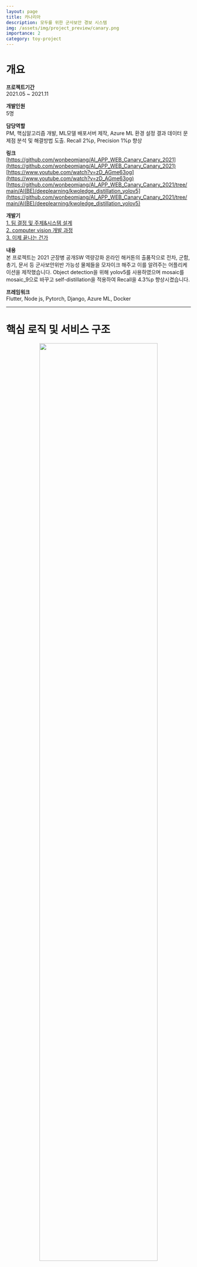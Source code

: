 ```yaml
---
layout: page
title: 카나리아
description: 모두를 위한 군사보안 경보 시스템
img: /assets/img/project_preview/canary.png
importance: 2
category: toy-project
---
```

# 개요
**프로젝트기간**  
2021.05 ~ 2021.11  

**개발인원**  
5명  

**담당역할**  
PM, 핵심알고리즘 개발, ML모델 배포서버 제작, Azure ML 환경 설정 결과 데이터 문제점 분석 및 해결방법 도출. Recall 2%p, Precision 1%p 향상  

**링크**  
[https://github.com/wonbeomjang/AI_APP_WEB_Canary_Canary_2021](https://github.com/wonbeomjang/AI_APP_WEB_Canary_Canary_2021)  
[https://www.youtube.com/watch?v=zD_AGme63og](https://www.youtube.com/watch?v=zD_AGme63og)  
[https://github.com/wonbeomjang/AI_APP_WEB_Canary_Canary_2021/tree/main/AI(BE)/deeplearning/kwoledge_distillation_yolov5](https://github.com/wonbeomjang/AI_APP_WEB_Canary_Canary_2021/tree/main/AI(BE)/deeplearning/kwoledge_distillation_yolov5)

**개발기**  
[1. 팀 결정 및 주제&시스템 설계](https://www.wonbeomjang.kr/blog/2021/osam-1/)  
[2. computer vision 개발 과정](https://www.wonbeomjang.kr/blog/2021/osam-1/)  
[3. 이제 끝나는 건가](https://www.wonbeomjang.kr/blog/2021/osam-1/)  

**내용**  
본 프로젝트는 2021 군장병 공개SW 역량강화 온라인 해커톤의 출품작으로 전차, 군함, 총기, 문서 등 군사보안위반 가능성 물체들을 모자이크 해주고 이를 알려주는 어플리케이션을 제작했습니다. Object detection을 위해 yolov5를 사용하였으며 mosaic를 mosaic_9으로 바꾸고 self-distillation을 적용하여 Recall을 4.3%p 향상시켰습니다.  

**프레임워크**  
Flutter, Node js, Pytorch, Django, Azure ML, Docker

---

# 핵심 로직 및 서비스 구조
<p align='center'><img src='https://user-images.githubusercontent.com/40621030/210398815-4a9aa64e-33de-4c79-8919-2e3c99183dfe.png' width="80%"/></p>  



Flutter, Node js, Libtorch를 사용하여 제작을 하였습니다. 
팀원 모두 프로젝트가 처음이라는 것을 감안하여 서비스 아키텍쳐와 로직을 최대한 단순하게 잡았습니다. 
YOLOv5를 이용하여 object detection후 opencv를 활용하여 이미지를 모자이크하고 경고메시지를 작성하여 node js에게 넘겼습니다. 
Azure ML은 학습 요청을 queue로 관리하녀 Docker를 통해 실험환경을 구성합니다. 
모델이 학습이 완료되면 Django서버에 파라미터와 성능지표가 등록됩니다. 
Node js가 분석 요청 시 Detection Module은 Django에 성능이 좋은 모델이 있는지 확인하여 있으면 자동으로 다운로드 받습니다.

---

# 개발 과정
## 기술스택

<table align="center">
  <tr align="center">
    <td><a href="https://pytorch.org/"><img src='https://user-images.githubusercontent.com/40621030/136698820-2c869052-ff44-4629-b1b9-7e1ae02df669.png' height=80></a></td>
    <td><a href="https://opencv.org/"><img src='https://user-images.githubusercontent.com/40621030/136698821-10434eb5-1a98-4108-8082-f68297012724.png' height=80></a></td>
    <td><a href="https://www.cvat.ai/"><img src='https://user-images.githubusercontent.com/40621030/136698825-f2e1816f-580b-4cf1-960d-295e9f18a329.png' height=80></a></td>
    <td><a href="https://roboflow.com/"><img src='https://user-images.githubusercontent.com/40621030/136698826-e18a44a9-63d1-498b-a63f-c76bdc603f3b.png' height=80></a></td>
  </tr>
  <tr align="center">
    <td align='center'>PyTorch</td>
    <td align='center'>OpenCV</td>
    <td align='center'>CVAT</td>
    <td align='center'>Roboflow</td>
  </tr>
</table>
<br>

## Object detection VS Semantic segmentation

- Semantic segmentation: 사람을 제외한 배경을 처리
  난이도: 상대적으로 낮음(사람을 대상으로 학습된 model 사용)
  장점: 기존 모델을 사용 시 사람을 깔끔하게 구별 가능
  단점: 오직 사람/배경만 구별 가능, 사람 앞의 물체에 대해선 감지하지 못할 수 있음
  (ex: 기밀 문서를 들고 있는 사람)

- Object detection: 학습한 Class들을 사진 안에서 검출하여 처리
  난이도: 상대적으로 높음(We need to get dataset, annotate them, train model...)
  장점: 여러 다양한 class들을 검출하여 사진의 상황을 대략적으로 파악 가능,
  보안 위반 객체는 detect만 된다면 처리 가능(보안성), 사람 이외의 객체들도 살려낼 수 있음
  단점: segmentation보다 상대적으로 깔끔하지 못한 사진 처리, 높은 데이터 수집 난이도와 큰 시간 소요

보다 높은 보안성을 중시하기로 결정 --> Object detection

## 사용 데이터셋

### Version 1: [ImageNet Object Localization Challenge](https://www.kaggle.com/c/imagenet-object-localization-challenge)
 <p align='center'><img src='https://user-images.githubusercontent.com/40621030/137607638-124c1622-6bfe-4a45-a16b-519314916436.jpg' width="80%"/></p>  

**문제점**

1. 데이터 수 부족
2. 대다수 물체가 정중앙 위치
3. 대다수 물체가 사진 전체를 차지

**해결방안 1 - 데이터 추가**

<table>
  <tr>
    <td align='center'>Orignal Dataset</td>
    <td align='center'>Add more data</td>
  </tr>
  <tr>
    <td align='center'><img src='https://user-images.githubusercontent.com/40621030/137607638-124c1622-6bfe-4a45-a16b-519314916436.jpg' width="80%"/></td>
    <td align='center'><img src='https://user-images.githubusercontent.com/40621030/137607640-9552448f-a39c-4a46-9d50-a523002be0e4.jpg' width="80%"/></td>
  </tr>
</table>

**해결방안 2, 3 - augmentation 방법 변경**

<table>
  <tr>
    <td align='center'>기존</td>
    <td align='center'>변경</td>
  </tr>
  <tr>
    <td align='center'><img src='https://user-images.githubusercontent.com/40621030/137607771-6509a1f3-872a-4bfd-ac0f-389e7dcd8fdc.jpeg' width="80%"/></td>
    <td align='center'><img src='https://user-images.githubusercontent.com/40621030/137607774-68692b66-5324-4184-ba9a-e41151a6a561.jpeg' width="80%"/></td>
  </tr>
</table>
<br>

### 사용 모델
YOLOv5, Efficientnet, SSGlite 등의 모델들을 고려.  
성능과 학습에 들어가는 시간 등을 종합적으로 판단 --> YOLOv5 결정.
(Efficientnet: 학습 시간이 지나치게 많이 소요, SSGlite: YOLOv5보다 낮은 성능)

- YOLOv5 ([original github](https://github.com/ultralytics/yolov5))
<p align='center'><img src='https://user-images.githubusercontent.com/40621030/136682963-80100da0-c31c-4df4-8bff-583e1c1c62f1.png' width="80%"/></p>

**문제점**

<p align='center'><img src='https://user-images.githubusercontent.com/26833433/136901921-abcfcd9d-f978-4942-9b97-0e3f202907df.png' width="80%"/></p>  


1. 낮은 성능
2. 무거운 모델 (ex. yolov5l6)

**해결방안**

- knowledge distillation ([paper link](https://arxiv.org/abs/1906.03609))
  <p align='center'><img src='https://user-images.githubusercontent.com/40621030/136683028-fb1ca2f0-97c0-4581-9b7a-64e26536d7af.png' width="80%"/></p>  

### 성능 향상

<table align="center">
  <tr align="center">
    <td>enhance</td>
    <td>model</td>
    <td>precision</td>
    <td>recall</td>
    <td>mAP_0.5</td>
    <td>mAP_0.5:0.95</td>
  </tr>
  <tr align="center">
    <td>Before add dataset</td>
    <td>yolov5m6</td>
    <td>0.602</td>
    <td>0.651</td>
    <td>0.671</td>
    <td>0.535</td>
  </tr>
  <tr align="center">
    <td>None (Add dataset)</td>
    <td>yolov5m6</td>
    <td>0.736</td>
    <td>0.779</td>
    <td>0.815</td>
    <td>0.599</td>
  </tr>
  <tr align="center">
    <td>mosaic_9 50%</td>
    <td>yolov5m6</td>
    <td>0.736</td>
    <td>0.779</td>
    <td>0.815</td>
    <td>0.599</td>
  </tr>
  <tr align="center">
    <td>mosaic_9 100%</td>
    <td>yolov5m6</td>
    <td>0.739</td>
    <td>0.813a</td>
    <td>0.806</td>
    <td>0.594</td>
  </tr>
  <tr align="center">
    <td>self distillation</td>
    <td>yolov5m6</td>
    <td>0.722</td>
    <td>0.822</td>
    <td>0.807</td>
    <td>0.592</td>
  </tr>
</table>
<br>
<table align="center">
 <tr>
  <td align='center'>Original Image</td>
  <td align='center'>Result Image</td>
 </tr>
 <tr>
  <td align='center'><img src='https://user-images.githubusercontent.com/40621030/136698553-a00eb618-7783-41d9-bd2c-203dbbd60946.jpg' width="80%"/></td>
  <td align='center'><img src='https://user-images.githubusercontent.com/40621030/136698552-42c71108-9efc-4c88-a68a-3f5aec8452c6.jpg' width="80%"/></td>
 </tr>
</table>